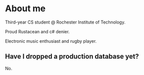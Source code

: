 # About me
Third-year CS student @ Rochester Institute of Technology.

Proud Rustacean and c# denier.

Electronic music enthusiast and rugby player.

## Have I dropped a production database yet?
No.
